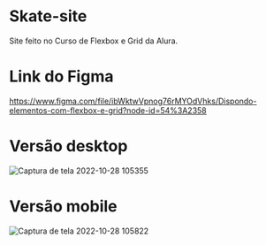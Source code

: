 # Skate-site
Site feito no Curso de Flexbox e Grid da Alura.
# Link do Figma 
https://www.figma.com/file/ibWktwVpnog76rMYOdVhks/Dispondo-elementos-com-flexbox-e-grid?node-id=54%3A2358

# Versão desktop
![Captura de tela 2022-10-28 105355](https://user-images.githubusercontent.com/99023858/198629685-05fc5a3e-912c-4e86-a972-b30ceff34a45.png)

# Versão mobile
![Captura de tela 2022-10-28 105822](https://user-images.githubusercontent.com/99023858/198630084-f65229b5-56db-4da0-9238-e009f5647204.png)
